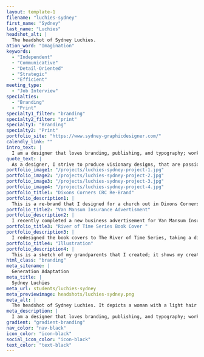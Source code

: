 ```yaml
---
layout: template-1
filename: "luchies-sydney"
first_name: "Sydney"
last_name: "Luchies"
headshot_alt: |
  The headshot of Sydney Luchies.
ation_word: "Imagination"
keywords:
  - "Independent"
  - "Communicative"
  - "Detail-Oriented"
  - "Strategic"
  - "Efficient"
meeting_type:
  - "Job Interview"
specialties:
  - "Branding"
  - "Print"
specialty1_filter: "branding"
specialty2_filter: "print"
specialty1: "Branding"
specialty2: "Print"
portfolio_site: "https://www.sydney-graphicdesigner.com/"
calendly_link: ""
intro_text: |
  I am a designer that loves branding, publishing, and typography; working with a company to bring out the best in their brand through brainstorming, and challenges is why I am a graphic designer.
quote_text: |
  As a designer, I strive to produce visionary designs, that are passion-powered, with rigorous results.
portfolio_image1: "/projects/luchies-sydney-project-1.jpg"
portfolio_image2: "/projects/luchies-sydney-project-2.jpg"
portfolio_image3: "/projects/luchies-sydney-project-3.jpg"
portfolio_image4: "/projects/luchies-sydney-project-4.jpg"
portfolio_title1: "Dixons Corners CRC Re-Brand"
portfolio_description1: |
  This is a re-brand that I designed for a church out in Dixons Corners. I focused my design on the agricultural location and congregation of the community church.
portfolio_title2: "Van Mansum Insurance Advertisment"
portfolio_description2: |
  I recently completed a new business advertisement for Van Mansum Insurance Brokerage; focusing on loyalty, trust, and safety.
portfolio_title3: "River of Time Series Book Cover "
portfolio_description3: |
  I redesigned the book covers to The River of Time Series, taking a different design path then the original cover by using Illustration.
portfolio_title4: "Illustration"
portfolio_description4: |
  This is a sketch of my grandparents that I created; it shows my creativeness, my passions, and my ability to sketch out project ideas and beginning sketches.
html_class: "branding"
meta_sitename: |
  Generation Adaptation
meta_title: |
  Sydney Luchies
meta_url: students/luchies-sydney
meta_previewimage: headshots/luchies-sydney.png
meta_alt: |
  The headshot of Sydney Luchies. It depicts a woman with a light hair tied back, smiling. She is wearing a dark cardigan and a silver necklace.
meta_description: |
  I am a designer that loves branding, publishing, and typography; working with a company to bring out the best in their brand through brainstorming, and challenges is why I am a graphic designer.
gradient: "gradient-branding"
nav_color: "nav-black"
icon_color: "icon-black"
social_icon_color: "icon-black"
text_color: "text-black"
---
```

